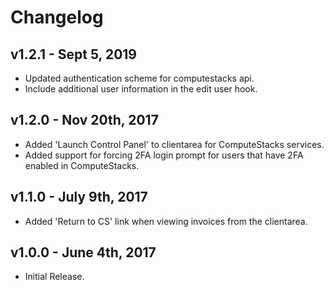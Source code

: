 # Changelog

## v1.2.1 - Sept 5, 2019

* Updated authentication scheme for computestacks api.
* Include additional user information in the edit user hook.

## v1.2.0 - Nov 20th, 2017

* Added 'Launch Control Panel' to clientarea for ComputeStacks services.
* Added support for forcing 2FA login prompt for users that have 2FA enabled in ComputeStacks.

## v1.1.0 - July 9th, 2017
  
* Added 'Return to CS' link when viewing invoices from the clientarea.

## v1.0.0 - June 4th, 2017

* Initial Release.
